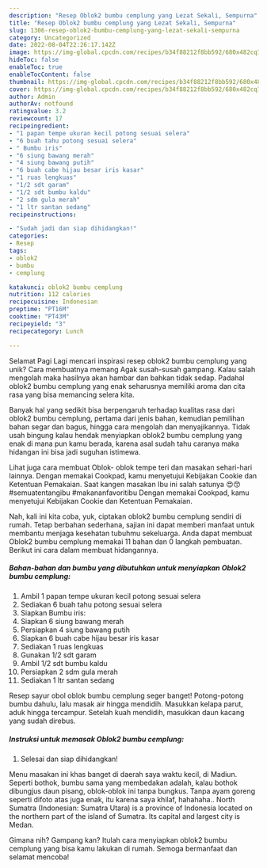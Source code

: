 ```yaml
---
description: "Resep Oblok2 bumbu cemplung yang Lezat Sekali, Sempurna"
title: "Resep Oblok2 bumbu cemplung yang Lezat Sekali, Sempurna"
slug: 1306-resep-oblok2-bumbu-cemplung-yang-lezat-sekali-sempurna
category: Uncategorized
date: 2022-08-04T22:26:17.142Z
image: https://img-global.cpcdn.com/recipes/b34f88212f8bb592/680x482cq70/oblok2-bumbu-cemplung-foto-resep-utama.jpg
hideToc: false
enableToc: true
enableTocContent: false
thumbnail: https://img-global.cpcdn.com/recipes/b34f88212f8bb592/680x482cq70/oblok2-bumbu-cemplung-foto-resep-utama.jpg
cover: https://img-global.cpcdn.com/recipes/b34f88212f8bb592/680x482cq70/oblok2-bumbu-cemplung-foto-resep-utama.jpg
author: Admin
authorAv: notfound
ratingvalue: 3.2
reviewcount: 17
recipeingredient:
- "1 papan tempe ukuran kecil potong sesuai selera"
- "6 buah tahu potong sesuai selera"
- " Bumbu iris"
- "6 siung bawang merah"
- "4 siung bawang putih"
- "6 buah cabe hijau besar iris kasar"
- "1 ruas lengkuas"
- "1/2 sdt garam"
- "1/2 sdt bumbu kaldu"
- "2 sdm gula merah"
- "1 ltr santan sedang"
recipeinstructions:

- "Sudah jadi dan siap dihidangkan!"
categories:
- Resep
tags:
- oblok2
- bumbu
- cemplung

katakunci: oblok2 bumbu cemplung 
nutrition: 112 calories
recipecuisine: Indonesian
preptime: "PT16M"
cooktime: "PT43M"
recipeyield: "3"
recipecategory: Lunch

---
```



Selamat Pagi Lagi mencari inspirasi resep oblok2 bumbu cemplung yang unik? Cara membuatnya memang Agak susah-susah gampang. Kalau salah mengolah maka hasilnya akan hambar dan bahkan tidak sedap. Padahal oblok2 bumbu cemplung yang enak seharusnya memiliki aroma dan cita rasa yang bisa memancing selera kita.


Banyak hal yang sedikit bisa berpengaruh terhadap kualitas rasa dari oblok2 bumbu cemplung, pertama dari jenis bahan, kemudian pemilihan bahan segar dan bagus, hingga cara mengolah dan menyajikannya. Tidak usah bingung kalau hendak menyiapkan oblok2 bumbu cemplung yang enak di mana pun kamu berada, karena asal sudah tahu caranya maka hidangan ini bisa jadi suguhan istimewa.

Lihat juga cara membuat Oblok- oblok tempe teri dan masakan sehari-hari lainnya. Dengan memakai Cookpad, kamu menyetujui Kebijakan Cookie dan Ketentuan Pemakaian. Saat kangen masakan Ibu ini salah satunya 😍😙 #semuatentangibu #makananfavoritibu Dengan memakai Cookpad, kamu menyetujui Kebijakan Cookie dan Ketentuan Pemakaian.


Nah, kali ini kita coba, yuk, ciptakan oblok2 bumbu cemplung sendiri di rumah. Tetap berbahan sederhana, sajian ini dapat memberi manfaat untuk membantu menjaga kesehatan tubuhmu sekeluarga. Anda dapat membuat Oblok2 bumbu cemplung memakai 11 bahan dan 0 langkah pembuatan. Berikut ini cara dalam membuat hidangannya.

<!--inarticleads1-->

##### Bahan-bahan dan bumbu yang dibutuhkan untuk menyiapkan Oblok2 bumbu cemplung:

1. Ambil 1 papan tempe ukuran kecil potong sesuai selera
1. Sediakan 6 buah tahu potong sesuai selera
1. Siapkan  Bumbu iris:
1. Siapkan 6 siung bawang merah
1. Persiapkan 4 siung bawang putih
1. Siapkan 6 buah cabe hijau besar iris kasar
1. Sediakan 1 ruas lengkuas
1. Gunakan 1/2 sdt garam
1. Ambil 1/2 sdt bumbu kaldu
1. Persiapkan 2 sdm gula merah
1. Sediakan 1 ltr santan sedang


Resep sayur obol oblok bumbu cemplung seger banget! Potong-potong bumbu dahulu, lalu masak air hingga mendidih. Masukkan kelapa parut, aduk hingga tercampur. Setelah kuah mendidih, masukkan daun kacang yang sudah direbus. 

<!--inarticleads2-->

##### Instruksi untuk memasak Oblok2 bumbu cemplung:


1. Selesai dan siap dihidangkan!

Menu masakan ini khas banget di daerah saya waktu kecil, di Madiun. Seperti bothok, bumbu sama yang membedakan adalah, kalau bothok dibungjus daun pisang, oblok-oblok ini tanpa bungkus. Tanpa ayam goreng seperti difoto atas juga enak, itu karena saya khilaf, hahahaha.. North Sumatra (Indonesian: Sumatra Utara) is a province of Indonesia located on the northern part of the island of Sumatra. Its capital and largest city is Medan. 

Gimana nih? Gampang kan? Itulah cara menyiapkan oblok2 bumbu cemplung yang bisa kamu lakukan di rumah. Semoga bermanfaat dan selamat mencoba!
